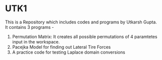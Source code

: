 # UTK1
This is a Repository which includes codes and programs by Utkarsh Gupta.
It contains 3 programs - 
1. Permutation Matrix: It creates all possible permutations of 4 paramtetes input in the workspace.
2. Pacejka Model for finding out Lateral Tire Forces
3. A practice code for testing Laplace domain conversions 

